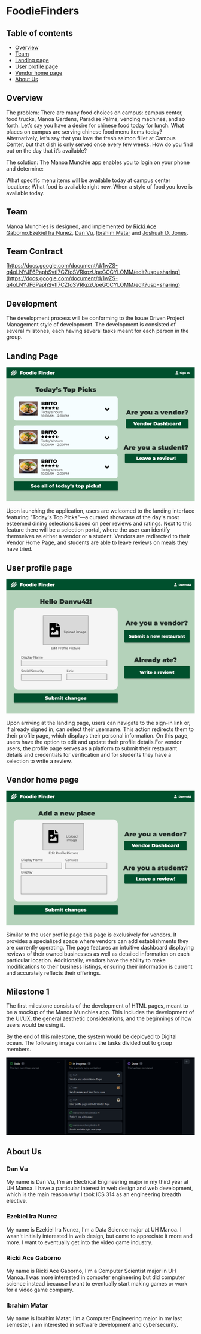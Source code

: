 # FoodieFinders

## Table of contents

* [Overview](#overview)
* [Team](#team)
* [Landing page](#landing-page)
* [User profile page](#user-profile-page)
* [Vendor home page](#vendor-home-page)
* [About Us](#about-us)

## Overview

The problem: There are many food choices on campus: campus center, food trucks, Manoa Gardens, Paradise Palms, vending machines, and so forth. Let’s say you have a desire for chinese food today for lunch. What places on campus are serving chinese food menu items today? Alternatively, let’s say that you love the fresh salmon fillet at Campus Center, but that dish is only served once every few weeks. How do you find out on the day that it’s available?

The solution: The Manoa Munchie app enables you to login on your phone and determine:

What specific menu items will be available today at campus center locations;
What food is available right now.
When a style of food you love is available today.

## Team

Manoa Munchies is designed, and implemented by [Ricki Ace Gaborno](https://rickiace.github.io/),[Ezekiel Ira Nunez](https://ezekielira.github.io/), [Dan Vu](https://danvu42.github.io/), [Ibrahim Matar](https://hima700.github.io/) and [Joshuah D. Jones](https://jj17de.github.io/).

## Team Contract
[https://docs.google.com/document/d/1wZS-q4oLNYJF6PaphSvtI7CZfoSVRkpzUpeGCCYLOMM/edit?usp=sharing](https://docs.google.com/document/d/1wZS-q4oLNYJF6PaphSvtI7CZfoSVRkpzUpeGCCYLOMM/edit?usp=sharing)


## Development

The development process will be conforming to the Issue Driven Project Management style of development. The development is consisted of several milstones, each having several tasks meant for each person in the group. 

## Landing Page
<img src="docs/landingpage.png">



Upon launching the application, users are welcomed to the landing interface featuring "Today's Top Picks"—a curated showcase of the day's most esteemed dining
selections based on peer reviews and ratings. Next to this feature there will be a selection portal, where the user can identify themselves as either a vendor or a student. Vendors are redirected to their Vendor Home Page, and students are able to leave reviews on meals they have tried.



## User profile page
<img src="docs/userprofilepage.png">

Upon arriving at the landing page, users can navigate to the sign-in link or, if already signed in, can select their username. This action redirects them to their profile page, which displays their personal information. On this page, users have the option to edit and update their profile details.For vendor users, the profile page serves as a platform to submit their restaurant details and credentials for verification and for students they have a selection to write a review.




## Vendor home page
<img src="docs/vendorpage.png">

Similar to the user profile page this page is exclusively for vendors. It provides a specialized space where vendors can add establishments they are currently operating. The page features an intuitive dashboard displaying reviews of their owned businesses as well as detailed information on each particular location. Additionally, vendors have the ability to make modifications to their business listings, ensuring their information is current and accurately reflects their offerings.


## Milestone 1

The first milestone consists of the development of HTML pages, meant to be a mockup of the Manoa Munchies app. This includes the development of the UI/UX, the general aesthetic considerations, and the beginnings of how users would be using it.

By the end of this milestone, the system would be deployed to Digital ocean. The following image contains the tasks divided out to group members.

<p align="center">
    <img width="800px" src="docs/milestone1.png" />
</p>



## About Us

### Dan Vu
My name is Dan Vu, I'm an Electrical Engineering major in my third year at UH Manoa. I have a particular interest in web design and web development, which is the main reason why I took ICS 314 as an engineering breadth elective.

### Ezekiel Ira Nunez
My name is Ezekiel Ira Nunez, I'm a Data Science major at UH Manoa. I wasn't initially interested in web design, but came to appreciate it more and more. I want to eventually get into the video game industry.

### Ricki Ace Gaborno
My name is Ricki Ace Gaborno, I'm a Computer Scientist major in UH Manoa. I was more interested in computer engineering but did computer science instead because I want to eventually start making games or work for a video game company.

### Ibrahim Matar
My name is Ibrahim Matar, I’m a Computer Engineering major in my last semester, i am interested in software development and cybersecurity.


